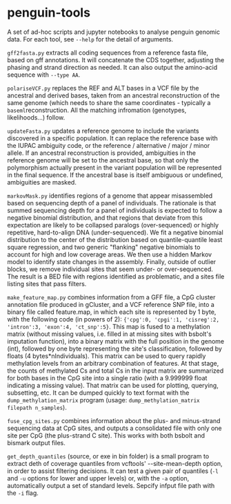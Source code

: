 # penguin-tools

A set of ad-hoc scripts and jupyter notebooks to analyse penguin genomic data. For each tool, see `--help` for the detail of arguments.

`gff2fasta.py` extracts all coding sequences from a reference fasta file, based on gff annotations. It will concatenate the CDS together, adjusting the phasing and strand direction as needed. It can also output the amino-acid sequence with `--type AA`.

`polariseVCF.py` replaces the REF and ALT bases in a VCF file by the ancestral and derived bases, taken from an ancestral reconstruction of the same genome (which needs to share the same coordinates - typically a `baseml`reconstruction. All the matching infromation (genotypes, likelihoods...) follow.

`updateFasta.py` updates a reference genome to include the variants discovered in a specific population. It can replace the reference base with the IUPAC ambiguity code, or the reference / alternative / major / minor allele. If an ancestral reconstruction is provided, ambiguities in the reference genome will be set to the ancestral base, so that only the polymorphism actually present in the variant population will be represented in the final sequence. If the ancestral base is itself ambiguous or undefined, ambiguities are masked.

`markovMask.py` identifies regions of a genome that appear misassembled based on sequencing depth of a panel of individuals. The rationale is that summed sequencing depth for a panel of individuals is expected to follow a negative binomial distribution, and that regions that deviate from this expectation are likely to be collapsed paralogs (over-sequenced) or highly repetitive, hard-to-align DNA (under-sequenced). We fit a negative binomial distribution to the center of the distribution based on quantile-quantile least square regression, and two generic "flanking" negative binomials to account for high and low coverage areas. We then use a hidden Markov model to identify state changes in the assembly. Finally, outside of outlier blocks, we remove individual sites that seem under- or over-sequenced. The result is a BED file with regions identified as problematic, and a sites file listing sites that pass filters.

`make_feature_map.py` combines information from a GFF file, a CpG cluster annotation file produced in gCluster, and a VCF reference SNP file, into a binary file called feature.map, in which each site is represented by 1 byte, with the following code (in powers of 2): `{'cpg':0, 'cpgi':1, 'cisreg':2, 'intron':3, 'exon':4, 'ct_snp':5}`. This map is fused to a methylation matrix (without missing values, i.e. filled in at missing sites with bsbolt's imputation function), into a binary matrix with the full position in the genome (int), followed by one byte representing the site's classification, followed by floats (4 bytes*nIndividuals). This matrix can be used to query rapidly methylation levels from an arbitrary combination of features. At that stage, the counts of methylated Cs and total Cs in the input matrix are summarized for both bases in the CpG site into a single ratio (with a 9.999999 float indicating a missing value). That matrix can be used for plotting, querying, subsetting, etc. It can be dumped quickly to text format with the `dump_methylation_matrix` program (usage: `dump_methylation_matrix filepath n_samples`).

`fuse_cpg_sites.py` combines information about the plus- and minus-strand sequencing data at CpG sites, and outputs a consolidated file with only one site per CpG (the plus-strand C site). This works with both bsbolt and bismark output files.

`get_depth_quantiles` (source, or exe in bin folder) is a small program to extract deth of coverage quantiles from vcftools' --site-mean-depth option, in order to assist filtering decisions. It can test a given pair of quantiles (`-l` and `-u` options for lower and upper levels) or, with the `-a` option, automatically output a set of standard levels. Sepcify infput file path with the `-i` flag.
